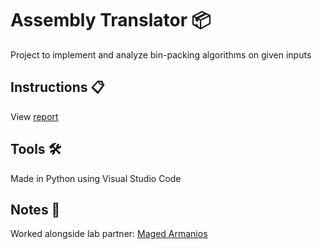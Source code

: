 # Assembly Translator 📦
Project to implement and analyze bin-packing algorithms on given inputs

<!-- How to use -->
## Instructions 📋
View [report](report.ipynb)

<!-- Tools -->
## Tools 🛠 ##

Made in Python using Visual Studio Code

<!-- Creds -->
## Notes 📝 ##

Worked alongside lab partner: [Maged Armanios](https://github.com/marmanios)

